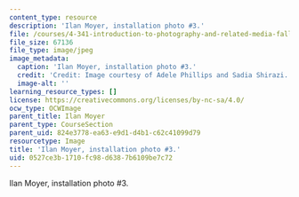 ```yaml
---
content_type: resource
description: 'Ilan Moyer, installation photo #3.'
file: /courses/4-341-introduction-to-photography-and-related-media-fall-2007/0527ce3b1710fc98d6387b6109be7c72_moyer6.jpg
file_size: 67136
file_type: image/jpeg
image_metadata:
  caption: 'Ilan Moyer, installation photo #3.'
  credit: 'Credit: Image courtesy of Adele Phillips and Sadia Shirazi.'
  image-alt: ''
learning_resource_types: []
license: https://creativecommons.org/licenses/by-nc-sa/4.0/
ocw_type: OCWImage
parent_title: Ilan Moyer
parent_type: CourseSection
parent_uid: 824e3778-ea63-e9d1-d4b1-c62c41099d79
resourcetype: Image
title: 'Ilan Moyer, installation photo #3.'
uid: 0527ce3b-1710-fc98-d638-7b6109be7c72
---
```

Ilan Moyer, installation photo #3.